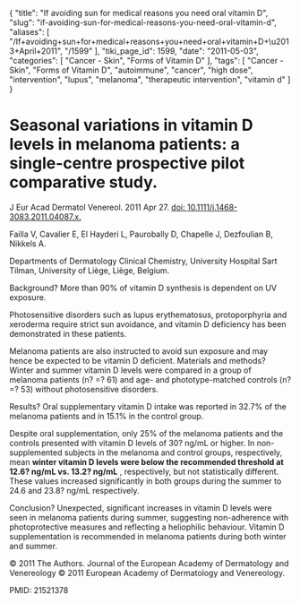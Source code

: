 {
    "title": "If avoiding sun for medical reasons you need oral vitamin D",
    "slug": "if-avoiding-sun-for-medical-reasons-you-need-oral-vitamin-d",
    "aliases": [
        "/If+avoiding+sun+for+medical+reasons+you+need+oral+vitamin+D+\u2013+April+2011",
        "/1599"
    ],
    "tiki_page_id": 1599,
    "date": "2011-05-03",
    "categories": [
        "Cancer - Skin",
        "Forms of Vitamin D"
    ],
    "tags": [
        "Cancer - Skin",
        "Forms of Vitamin D",
        "autoimmune",
        "cancer",
        "high dose",
        "intervention",
        "lupus",
        "melanoma",
        "therapeutic intervention",
        "vitamin d"
    ]
}


# Seasonal variations in vitamin D levels in melanoma patients: a single-centre prospective pilot comparative study.

J Eur Acad Dermatol Venereol. 2011 Apr 27. [doi: 10.1111/j.1468-3083.2011.04087.x.](https://doi.org/10.1111/j.1468-3083.2011.04087.x.) 

Failla V, Cavalier E, El Hayderi L, Paurobally D, Chapelle J, Dezfoulian B, Nikkels A.

Departments of Dermatology Clinical Chemistry, University Hospital Sart Tilman, University of Liège, Liège, Belgium.

Background?  More than 90% of vitamin D synthesis is dependent on UV exposure. 

Photosensitive disorders such as lupus erythematosus, protoporphyria and xeroderma require strict sun avoidance, and vitamin D deficiency has been demonstrated in these patients. 

Melanoma patients are also instructed to avoid sun exposure and may hence be expected to be vitamin D deficient. Materials and methods?  Winter and summer vitamin D levels were compared in a group of melanoma patients (n? =? 61) and age- and phototype-matched controls (n? =? 53) without photosensitive disorders. 

Results?  Oral supplementary vitamin D intake was reported in 32.7% of the melanoma patients and in 15.1% in the control group. 

Despite oral supplementation, only 25% of the melanoma patients and the controls presented with vitamin D levels of 30? ng/mL or higher. In non-supplemented subjects in the melanoma and control groups, respectively, mean  **winter vitamin D levels were below the recommended threshold at 12.6? ng/mL vs. 13.2? ng/mL** , respectively, but not statistically different. These values increased significantly in both groups during the summer to 24.6 and 23.8? ng/mL respectively. 

Conclusion?  Unexpected, significant increases in vitamin D levels were seen in melanoma patients during summer, suggesting non-adherence with photoprotective measures and reflecting a heliophilic behaviour. Vitamin D supplementation is recommended in melanoma patients during both winter and summer.

© 2011 The Authors. Journal of the European Academy of Dermatology and Venereology © 2011 European Academy of Dermatology and Venereology.

PMID:     21521378
